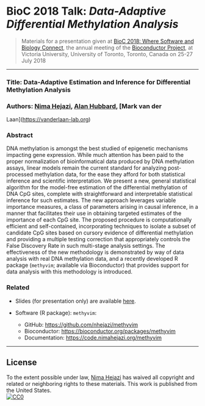 # BioC 2018 Talk: _Data-Adaptive Differential Methylation Analysis_

> Materials for a presentation given at [BioC 2018: Where Software and Biology
> Connect](http://bioc2018.bioconductor.org/), the annual meeting of the
> [Bioconductor Project](https://bioconductor.org), at Victoria University,
> University of Toronto, Toronto, Canada on 25-27 July 2018

---

### Title: Data-Adaptive Estimation and Inference for Differential Methylation Analysis

### Authors: [Nima Hejazi](https://statistics.berkeley.edu/~nhejazi), [Alan Hubbard](https://hubbard.berkeley.edu), [Mark van der
Laan](https://vanderlaan-lab.org)

### Abstract

DNA methylation is amongst the best studied of epigenetic mechanisms impacting
gene expression. While much attention has been paid to the proper normalization
of bioinformatical data produced by DNA methylation assays, linear models remain
the current standard for analyzing post-processed methylation data, for the ease
they afford for both statistical inference and scientific interpretation. We
present a new, general statistical algorithm for the model-free estimation of
the differential methylation of DNA CpG sites, complete with straightforward and
interpretable statistical inference for such estimates. The new approach
leverages variable importance measures, a class of parameters arising in causal
inference, in a manner that facilitates their use in obtaining targeted
estimates of the importance of each CpG site. The proposed procedure is
computationally efficient and self-contained, incorporating techniques to
isolate a subset of candidate CpG sites based on cursory evidence of
differential methylation and providing a multiple testing correction that
appropriately controls the False Discovery Rate in such multi-stage analysis
settings. The effectiveness of the new methodology is demonstrated by way of
data analysis with real DNA methylation data, and a recently developed R package
(`methyvim`; available via Bioconductor) that provides support for data analysis
with this methodology is introduced.

### Related
* Slides (for presentation only) are available [here](https://goo.gl/JDhSEg).

* Software (R package): `methyvim`:
    * GitHub: https://github.com/nhejazi/methyvim
    * Bioconductor: https://bioconductor.org/packages/methyvim
    * Documentation: https://code.nimahejazi.org/methyvim

---

## License

To the extent possible under law, [Nima Hejazi](https://nimahejazi.org)
has waived all copyright and related or neighboring rights to these materials.
This work is published from the United States.
<br/>
[![CC0](http://i.creativecommons.org/p/zero/1.0/88x31.png)](http://creativecommons.org/publicdomain/zero/1.0/)

